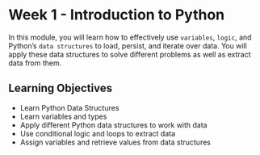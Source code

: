 # Week 1 - Introduction to Python 

In this module, you will learn how to effectively use `variables`, `logic`, and Python’s `data structures` to load, persist, and iterate over data. You will apply these data structures to solve different problems as well as extract data from them.

## Learning Objectives
- Learn Python Data Structures
- Learn variables and types
- Apply different Python data structures to work with data
- Use conditional logic and loops to extract data
- Assign variables and retrieve values from data structures